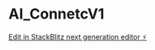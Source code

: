 # AI_ConnetcV1

[Edit in StackBlitz next generation editor ⚡️](https://stackblitz.com/~/github.com/Ipiinovatech/AI_ConnetcV1)